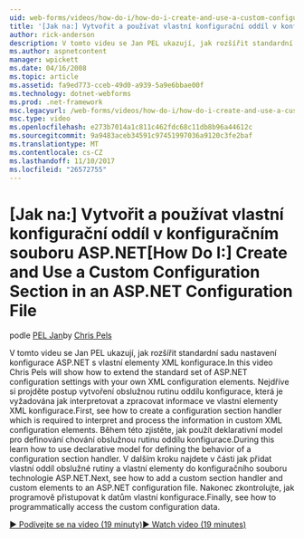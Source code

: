 ```yaml
---
uid: web-forms/videos/how-do-i/how-do-i-create-and-use-a-custom-configuration-section-in-an-aspnet-configuration-file
title: '[Jak na:] Vytvořit a používat vlastní konfigurační oddíl v konfiguračním souboru ASP.NET | Microsoft Docs'
author: rick-anderson
description: V tomto videu se Jan PEL ukazují, jak rozšířit standardní sadu nastavení konfigurace ASP.NET s vlastní elementy XML konfigurace. Nejdříve si projděte jak...
ms.author: aspnetcontent
manager: wpickett
ms.date: 04/16/2008
ms.topic: article
ms.assetid: fa9ed773-cceb-49d0-a939-5a9e6bbae00f
ms.technology: dotnet-webforms
ms.prod: .net-framework
msc.legacyurl: /web-forms/videos/how-do-i/how-do-i-create-and-use-a-custom-configuration-section-in-an-aspnet-configuration-file
msc.type: video
ms.openlocfilehash: e273b7014a1c811c462fdc68c11db8b96a44612c
ms.sourcegitcommit: 9a9483aceb34591c97451997036a9120c3fe2baf
ms.translationtype: MT
ms.contentlocale: cs-CZ
ms.lasthandoff: 11/10/2017
ms.locfileid: "26572755"
---
```

<a name="how-do-i-create-and-use-a-custom-configuration-section-in-an-aspnet-configuration-file"></a><span data-ttu-id="e157d-104">[Jak na:] Vytvořit a používat vlastní konfigurační oddíl v konfiguračním souboru ASP.NET</span><span class="sxs-lookup"><span data-stu-id="e157d-104">[How Do I:] Create and Use a Custom Configuration Section in an ASP.NET Configuration File</span></span>
====================
<span data-ttu-id="e157d-105">podle [PEL Jan](https://twitter.com/chrispels)</span><span class="sxs-lookup"><span data-stu-id="e157d-105">by [Chris Pels](https://twitter.com/chrispels)</span></span>

<span data-ttu-id="e157d-106">V tomto videu se Jan PEL ukazují, jak rozšířit standardní sadu nastavení konfigurace ASP.NET s vlastní elementy XML konfigurace.</span><span class="sxs-lookup"><span data-stu-id="e157d-106">In this video Chris Pels will show how to extend the standard set of ASP.NET configuration settings with your own XML configuration elements.</span></span> <span data-ttu-id="e157d-107">Nejdříve si projděte postup vytvoření obslužnou rutinu oddílu konfigurace, která je vyžadována jak interpretovat a zpracovat informace ve vlastní elementy XML konfigurace.</span><span class="sxs-lookup"><span data-stu-id="e157d-107">First, see how to create a configuration section handler which is required to interpret and process the information in custom XML configuration elements.</span></span> <span data-ttu-id="e157d-108">Během této zjistěte, jak použít deklarativní model pro definování chování obslužnou rutinu oddílu konfigurace.</span><span class="sxs-lookup"><span data-stu-id="e157d-108">During this learn how to use declarative model for defining the behavior of a configuration section handler.</span></span> <span data-ttu-id="e157d-109">V dalším kroku najdete v části jak přidat vlastní oddíl obslužné rutiny a vlastní elementy do konfiguračního souboru technologie ASP.NET.</span><span class="sxs-lookup"><span data-stu-id="e157d-109">Next, see how to add a custom section handler and custom elements to an ASP.NET configuration file.</span></span> <span data-ttu-id="e157d-110">Nakonec zkontrolujte, jak programově přistupovat k datům vlastní konfigurace.</span><span class="sxs-lookup"><span data-stu-id="e157d-110">Finally, see how to programmatically access the custom configuration data.</span></span>

[<span data-ttu-id="e157d-111">&#9654; Podívejte se na video (19 minuty)</span><span class="sxs-lookup"><span data-stu-id="e157d-111">&#9654; Watch video (19 minutes)</span></span>](https://channel9.msdn.com/Blogs/ASP-NET-Site-Videos/how-do-i-create-and-use-a-custom-configuration-section-in-an-aspnet-configuration-file)
